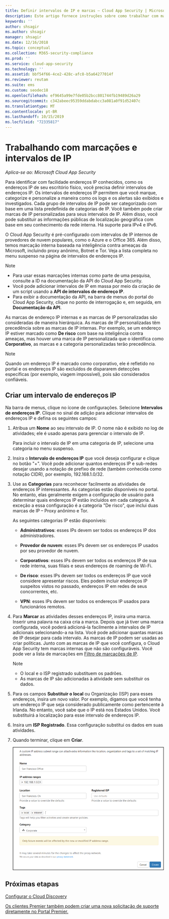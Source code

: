 ```yaml
---
title: Definir intervalos de IP e marcas – Cloud App Security | Microsoft Docs
description: Este artigo fornece instruções sobre como trabalhar com marcas de IP e categorias de IP.
keywords: ''
author: shsagir
ms.author: shsagir
manager: shsagir
ms.date: 12/16/2018
ms.topic: conceptual
ms.collection: M365-security-compliance
ms.prod: ''
ms.service: cloud-app-security
ms.technology: ''
ms.assetid: bbf54f66-4ce2-428c-afc8-b5a64277014f
ms.reviewer: reutam
ms.suite: ems
ms.custom: seodec18
ms.openlocfilehash: ef9645a99e7fde05b2bcc801744fb19489d26a29
ms.sourcegitcommit: c342abeec95359ddabdabcc3a081a0f91d52407c
ms.translationtype: MT
ms.contentlocale: pt-BR
ms.lasthandoff: 10/15/2019
ms.locfileid: "72335817"
---
```

#  <a name="IPtagsandRanges"></a> Trabalhando com marcações e intervalos de IP

*Aplica-se ao: Microsoft Cloud App Security*

Para identificar com facilidade endereços IP conhecidos, como os endereços IP de seu escritório físico, você precisa definir intervalos de endereços IP. Os intervalos de endereços IP permitem que você marque, categorize e personalize a maneira como os logs e os alertas são exibidos e investigados. Cada grupo de intervalos de IP pode ser categorizado com base em uma lista predefinida de categorias de IP. Você também pode criar marcas de IP personalizadas para seus intervalos de IP. Além disso, você pode substituir as informações públicas de localização geográfica com base em seu conhecimento da rede interna. Há suporte para IPv4 e IPv6. 

O Cloud App Security é pré-configurado com intervalos de IP internos de provedores de nuvem populares, como o Azure e o Office 365. Além disso, temos marcação interna baseada na inteligência contra ameaças da Microsoft, incluindo proxy anônimo, Botnet e Tor. Veja a lista completa no menu suspenso na página de intervalos de endereços IP.

> [!NOTE]
> - Para usar essas marcações internas como parte de uma pesquisa, consulte a ID na documentação da API do Cloud App Security. 
> - Você pode adicionar intervalos de IP em massa por meio da criação de um script usando a **API de intervalos de endereço IP**. 
> - Para exibir a documentação da API, na barra de menus do portal do Cloud App Security, clique no ponto de interrogação e, em seguida, em **Documentação da API**.


As marcas de endereço IP internas e as marcas de IP personalizadas são consideradas de maneira hierárquica. As marcas de IP personalizadas têm precedência sobre as marcas de IP internas. Por exemplo, se um endereço IP estiver marcado como **De risco** com base na inteligência contra ameaças, mas houver uma marca de IP personalizada que o identifica como **Corporativo**, as marcas e a categoria personalizadas terão precedência.

>[!NOTE]
> Quando um endereço IP é marcado como corporativo, ele é refletido no portal e os endereços IP são excluídos de dispararem detecções específicas (por exemplo, viagem impossível), pois são considerados confiáveis.
>


## <a name="create-an-ip-address-range"></a>Criar um intervalo de endereços IP 

Na barra de menus, clique no ícone de configurações. Selecione **Intervalos de endereços IP**. Clique no sinal de adição para adicionar intervalos de endereços IP e defina os seguintes campos:  

  
1. Atribua um **Nome** ao seu intervalo de IP. O nome não é exibido no log de atividades; ele é usado apenas para gerenciar o intervalo de IP.  
  
     Para incluir o intervalo de IP em uma categoria de IP, selecione uma categoria no menu suspenso.  
  
2. Insira o **Intervalo de endereços IP** que você deseja configurar e clique no botão "+". Você pode adicionar quantos endereços IP e sub-redes desejar usando a notação de prefixo de rede (também conhecida como notação CIDR), por exemplo, 192.168.1.0/32.  
  
3. Use as **Categorias** para reconhecer facilmente as atividades de endereços IP interessantes. As categorias estão disponíveis no portal. No entanto, elas geralmente exigem a configuração de usuário para determinar quais endereços IP estão incluídos em cada categoria. A exceção a essa configuração é a categoria "De risco", que inclui duas marcas de IP – Proxy anônimo e Tor.  
  
     As seguintes categorias IP estão disponíveis:  
  
    - **Administrativos**: esses IPs devem ser todos os endereços IP dos administradores.  
  
    - **Provedor de nuvem**: esses IPs devem ser os endereços IP usados por seu provedor de nuvem.
  
    - **Corporativos**: esses IPs devem ser todos os endereços IP de sua rede interna, suas filiais e seus endereços de roaming de Wi-Fi.  
  
    - **De risco**: esses IPs devem ser todos os endereços IP que você considere apresentar riscos. Eles podem incluir endereços IP suspeitos vistos no passado, endereços IP em redes de seus concorrentes, etc.  
  
    - **VPN**: esses IPs devem ser todos os endereços IP usados para funcionários remotos.
  
4. Para **Marcar** as atividades desses endereços IP, insira uma marca. Inserir uma palavra na caixa cria a marca. Depois que já tiver uma marca configurada, você poderá adicioná-la facilmente a intervalos de IP adicionais selecionando-a na lista. Você pode adicionar quantas marcas de IP desejar para cada intervalo. As marcas de IP podem ser usadas ao criar políticas.  Junto com as marcas de IP que você configura, o Cloud App Security tem marcas internas que não são configuráveis. Você pode ver a lista de marcações em [Filtro de marcações de IP](activity-filters.md).  
    > [!NOTE]  
    > - O local e o ISP registrado substituem os padrões.
    > - As marcas de IP são adicionadas à atividade sem substituir os dados.

5. Para os campos **Substituir o local** ou Organização (ISP) para esses endereços, insira um novo valor. Por exemplo, digamos que você tenha um endereço IP que seja considerado publicamente como pertencente à Irlanda. No entanto, você sabe que o IP está nos Estados Unidos. Você substituirá a localização para esse intervalo de endereços IP.  
  
6. Insira um **ISP Registrado**. Essa configuração substitui os dados em suas atividades.  
 
7. Quando terminar, clique em **Criar**.  
  
     ![intervalo de newipaddress](./media/newipaddress-range.png "intervalo de newipaddress")  


## <a name="next-steps"></a>Próximas etapas
[Configurar o Cloud Discovery](set-up-cloud-discovery.md)   

[Os clientes Premier também podem criar uma nova solicitação de suporte diretamente no Portal Premier.](https://premier.microsoft.com/)  
  
  
